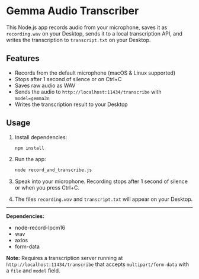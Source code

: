 # Gemma Audio Transcriber

This Node.js app records audio from your microphone, saves it as `recording.wav` on your Desktop, sends it to a local transcription API, and writes the transcription to `transcript.txt` on your Desktop.

## Features
- Records from the default microphone (macOS & Linux supported)
- Stops after 1 second of silence or on Ctrl+C
- Saves raw audio as WAV
- Sends the audio to `http://localhost:11434/transcribe` with `model=gemma3n`
- Writes the transcription result to your Desktop

## Usage

1. Install dependencies:

    ```sh
    npm install
    ```

2. Run the app:

    ```sh
    node record_and_transcribe.js
    ```

3. Speak into your microphone. Recording stops after 1 second of silence or when you press Ctrl+C.

4. The files `recording.wav` and `transcript.txt` will appear on your Desktop.

---

**Dependencies:**
- node-record-lpcm16
- wav
- axios
- form-data

**Note:** Requires a transcription server running at `http://localhost:11434/transcribe` that accepts `multipart/form-data` with a `file` and `model` field.
